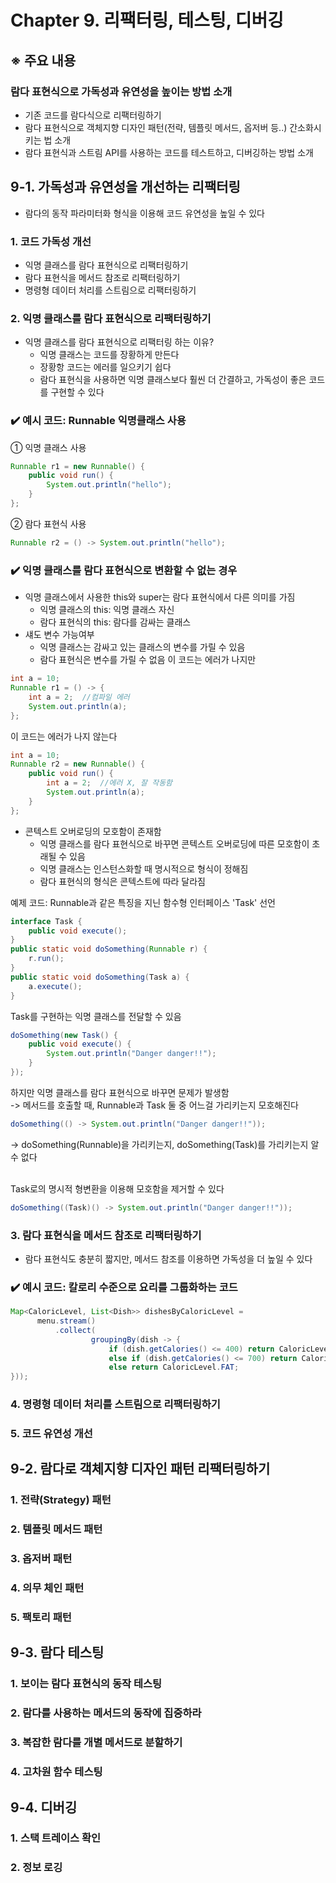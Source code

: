 # Chapter 9. 리팩터링, 테스팅, 디버깅
## ※ 주요 내용
### 람다 표현식으로 가독성과 유연성을 높이는 방법 소개
- 기존 코드를 람다식으로 리팩터링하기
- 람다 표현식으로 객체지향 디자인 패턴(전략, 템플릿 메서드, 옵저버 등..) 간소화시키는 법 소개
- 람다 표현식과 스트림 API를 사용하는 코드를 테스트하고, 디버깅하는 방법 소개

## 9-1. 가독성과 유연성을 개선하는 리팩터링
- 람다의 동작 파라미터화 형식을 이용해 코드 유연성을 높일 수 있다
### 1. 코드 가독성 개선
- 익명 클래스를 람다 표현식으로 리팩터링하기
- 람다 표현식을 메서드 참조로 리팩터링하기
- 명령형 데이터 처리를 스트림으로 리팩터링하기

### 2. 익명 클래스를 람다 표현식으로 리팩터링하기
- 익명 클래스를 람다 표현식으로 리팩터링 하는 이유?
  - 익명 클래스는 코드를 장황하게 만든다
  - 장황항 코드는 에러를 일으키기 쉽다
  - 람다 표현식을 사용하면 익명 클래스보다 훨씬 더 간결하고, 가독성이 좋은 코드를 구현할 수 있다

### ✔️ 예시 코드: Runnable 익명클래스 사용
① 익명 클래스 사용
```java
Runnable r1 = new Runnable() {
    public void run() {
        System.out.println("hello");
    }
};
```
② 람다 표현식 사용
```java
Runnable r2 = () -> System.out.println("hello");
```

### ✔️ 익명 클래스를 람다 표현식으로 변환할 수 없는 경우
- 익명 클래스에서 사용한 this와 super는 람다 표현식에서 다른 의미를 가짐
  - 익명 클래스의 this: 익명 클래스 자신
  - 람다 표현식의 this: 람다를 감싸는 클래스
- 섀도 변수 가능여부
  - 익명 클래스는 감싸고 있는 클래스의 변수를 가릴 수 있음
  - 람다 표현식은 변수를 가릴 수 없음
이 코드는 에러가 나지만
```java
int a = 10;
Runnable r1 = () -> {
    int a = 2;  //컴파일 에러
    System.out.println(a);
};
```
이 코드는 에러가 나지 않는다
```java
int a = 10;
Runnable r2 = new Runnable() {
    public void run() {
        int a = 2;  //에러 X, 잘 작동함
        System.out.println(a);
    }
};
```
- 콘텍스트 오버로딩의 모호함이 존재함
  - 익명 클래스를 람다 표현식으로 바꾸면 콘텍스트 오버로딩에 따른 모호함이 초래될 수 있음
  - 익명 클래스는 인스턴스화할 때 명시적으로 형식이 정해짐
  - 람다 표현식의 형식은 콘텍스트에 따라 달라짐<br>

예제 코드: Runnable과 같은 특징을 지닌 함수형 인터페이스 'Task' 선언
```java
interface Task {
    public void execute();
}
public static void doSomething(Runnable r) {
    r.run();
}
public static void doSomething(Task a) {
    a.execute();
}
```
Task를 구현하는 익명 클래스를 전달할 수 있음
```java
doSomething(new Task() {
    public void execute() {
        System.out.println("Danger danger!!");
    }
});
```
하지만 익명 클래스를 람다 표현식으로 바꾸면 문제가 발생함<br>
-> 메서드를 호출할 때, Runnable과 Task 둘 중 어느걸 가리키는지 모호해진다
```java
doSomething(() -> System.out.println("Danger danger!!"));
```
-> doSomething(Runnable)을 가리키는지, doSomething(Task)를 가리키는지 알 수 없다<br><br>

Task로의 명시적 형변환을 이용해 모호함을 제거할 수 있다
```java
doSomething((Task)() -> System.out.println("Danger danger!!"));
```

### 3. 람다 표현식을 메서드 참조로 리팩터링하기
- 람다 표현식도 충분히 짧지만, 메서드 참조를 이용하면 가독성을 더 높일 수 있다
### ✔️ 예시 코드: 칼로리 수준으로 요리를 그룹화하는 코드
```java
Map<CaloricLevel, List<Dish>> dishesByCaloricLevel =
      menu.stream()
          .collect(
                  groupingBy(dish -> {
                      if (dish.getCalories() <= 400) return CaloricLevel.DIET;
                      else if (dish.getCalories() <= 700) return CaloricLevel.NORMAL;
                      else return CaloricLevel.FAT;
}));
```

### 4. 명령형 데이터 처리를 스트림으로 리팩터링하기

### 5. 코드 유연성 개선

## 9-2. 람다로 객체지향 디자인 패턴 리팩터링하기
### 1. 전략(Strategy) 패턴

### 2. 템플릿 메서드 패턴

### 3. 옵저버 패턴

### 4. 의무 체인 패턴

### 5. 팩토리 패턴

## 9-3. 람다 테스팅
### 1. 보이는 람다 표현식의 동작 테스팅

### 2. 람다를 사용하는 메서드의 동작에 집중하라

### 3. 복잡한 람다를 개별 메서드로 분할하기

### 4. 고차원 함수 테스팅

## 9-4. 디버깅
### 1. 스택 트레이스 확인

### 2. 정보 로깅

